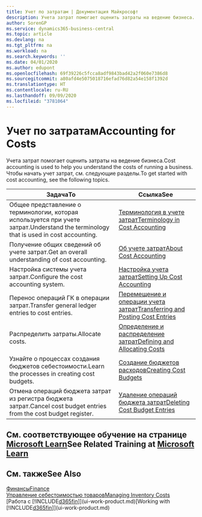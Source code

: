 ```yaml
---
title: Учет по затратам | Документация Майкрософт
description: Учета затрат помогает оценить затраты на ведение бизнеса. Чтобы начать учет затрат, см. следующие разделы.
author: SorenGP
ms.service: dynamics365-business-central
ms.topic: article
ms.devlang: na
ms.tgt_pltfrm: na
ms.workload: na
ms.search.keywords: ''
ms.date: 04/01/2020
ms.author: edupont
ms.openlocfilehash: 69f39226c5fcca8adf9843bad42a2f060e7386d8
ms.sourcegitcommit: a80afd4e5075018716efad76d82a54e158f1392d
ms.translationtype: HT
ms.contentlocale: ru-RU
ms.lasthandoff: 09/09/2020
ms.locfileid: "3781064"
---
```

# <a name="accounting-for-costs"></a><span data-ttu-id="889e7-104">Учет по затратам</span><span class="sxs-lookup"><span data-stu-id="889e7-104">Accounting for Costs</span></span>
<span data-ttu-id="889e7-105">Учета затрат помогает оценить затраты на ведение бизнеса.</span><span class="sxs-lookup"><span data-stu-id="889e7-105">Cost accounting is used to help you understand the costs of running a business.</span></span> <span data-ttu-id="889e7-106">Чтобы начать учет затрат, см. следующие разделы.</span><span class="sxs-lookup"><span data-stu-id="889e7-106">To get started with cost accounting, see the following topics.</span></span>  

|<span data-ttu-id="889e7-107">Задача</span><span class="sxs-lookup"><span data-stu-id="889e7-107">To</span></span>|<span data-ttu-id="889e7-108">Ссылка</span><span class="sxs-lookup"><span data-stu-id="889e7-108">See</span></span>|  
|--------|---------|  
|<span data-ttu-id="889e7-109">Общее представление о терминологии, которая используется при учете затрат.</span><span class="sxs-lookup"><span data-stu-id="889e7-109">Understand the terminology that is used in cost accounting.</span></span>|[<span data-ttu-id="889e7-110">Терминология в учете затрат</span><span class="sxs-lookup"><span data-stu-id="889e7-110">Terminology in Cost Accounting</span></span>](finance-terminology-in-cost-accounting.md)|  
|<span data-ttu-id="889e7-111">Получение общих сведений об учете затрат.</span><span class="sxs-lookup"><span data-stu-id="889e7-111">Get an overall understanding of cost accounting.</span></span>|[<span data-ttu-id="889e7-112">Об учете затрат</span><span class="sxs-lookup"><span data-stu-id="889e7-112">About Cost Accounting</span></span>](finance-about-cost-accounting.md)|  
|<span data-ttu-id="889e7-113">Настройка системы учета затрат.</span><span class="sxs-lookup"><span data-stu-id="889e7-113">Configure the cost accounting system.</span></span>|[<span data-ttu-id="889e7-114">Настройка учета затрат</span><span class="sxs-lookup"><span data-stu-id="889e7-114">Setting Up Cost Accounting</span></span>](finance-set-up-cost-accounting.md)|  
|<span data-ttu-id="889e7-115">Перенос операций ГК в операции затрат.</span><span class="sxs-lookup"><span data-stu-id="889e7-115">Transfer general ledger entries to cost entries.</span></span>|[<span data-ttu-id="889e7-116">Перемещение и операции учета затрат</span><span class="sxs-lookup"><span data-stu-id="889e7-116">Transferring and Posting Cost Entries</span></span>](finance-transfer-and-post-cost-entries.md)|  
|<span data-ttu-id="889e7-117">Распределить затраты.</span><span class="sxs-lookup"><span data-stu-id="889e7-117">Allocate costs.</span></span>|[<span data-ttu-id="889e7-118">Определение и распределение затрат</span><span class="sxs-lookup"><span data-stu-id="889e7-118">Defining and Allocating Costs</span></span>](finance-define-and-allocate-costs.md)|  
|<span data-ttu-id="889e7-119">Узнайте о процессах создания бюджетов себестоимости.</span><span class="sxs-lookup"><span data-stu-id="889e7-119">Learn the processes in creating cost budgets.</span></span>|[<span data-ttu-id="889e7-120">Создание бюджетов расходов</span><span class="sxs-lookup"><span data-stu-id="889e7-120">Creating Cost Budgets</span></span>](finance-create-cost-budgets.md)|
|<span data-ttu-id="889e7-121">Отмена операций бюджета затрат из регистра бюджета затрат.</span><span class="sxs-lookup"><span data-stu-id="889e7-121">Cancel cost budget entries from the cost budget register.</span></span>|[<span data-ttu-id="889e7-122">Удаление операций бюджета затрат</span><span class="sxs-lookup"><span data-stu-id="889e7-122">Deleting Cost Budget Entries</span></span>](finance-how-to-delete-cost-budget-entries.md)|

## <a name="see-related-training-at-microsoft-learn"></a><span data-ttu-id="889e7-123">См. соответствующее обучение на странице [Microsoft Learn](/learn/paths/use-cost-accounting-dynamics-365-business-central/)</span><span class="sxs-lookup"><span data-stu-id="889e7-123">See Related Training at [Microsoft Learn](/learn/paths/use-cost-accounting-dynamics-365-business-central/)</span></span>

## <a name="see-also"></a><span data-ttu-id="889e7-124">См. также</span><span class="sxs-lookup"><span data-stu-id="889e7-124">See Also</span></span>  
[<span data-ttu-id="889e7-125">Финансы</span><span class="sxs-lookup"><span data-stu-id="889e7-125">Finance</span></span>](finance.md)  
[<span data-ttu-id="889e7-126">Управление себестоимостью товаров</span><span class="sxs-lookup"><span data-stu-id="889e7-126">Managing Inventory Costs</span></span>](finance-manage-inventory-costs.md)  
<span data-ttu-id="889e7-127">[Работа с [!INCLUDE[d365fin](includes/d365fin_md.md)]](ui-work-product.md)</span><span class="sxs-lookup"><span data-stu-id="889e7-127">[Working with [!INCLUDE[d365fin](includes/d365fin_md.md)]](ui-work-product.md)</span></span>

